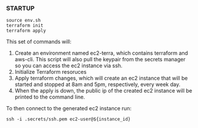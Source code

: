 ### STARTUP

```
source env.sh
terraform init
terraform apply
```

This set of commands will:
1. Create an environment named ec2-terra, which contains terraform and aws-cli. This script will also pull the keypair from the secrets manager so you can access the ec2 instance via ssh.
2. Initialize Terraform resoruces
3. Apply terraform changes, which will create an ec2 instance that will be started and stopped at 8am and 5pm, respectively, every week day.
4. When the apply is down, the public ip of the created ec2 instance will be printed to the command line.

To then connect to the generated ec2 instance run:

```
ssh -i .secrets/ssh.pem ec2-user@${instance_id}
```